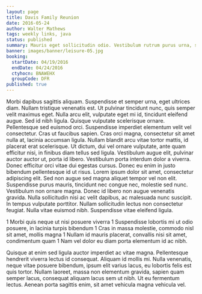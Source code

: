 ```yaml
---
layout: page
title: Davis Family Reunion
date: 2016-05-24
author: Walter Mathews
tags: weekly links, java
status: published
summary: Mauris eget sollicitudin odio. Vestibulum rutrum purus urna, sit.
banner: images/banner/leisure-05.jpg
booking:
  startDate: 04/19/2016
  endDate: 04/24/2016
  ctyhocn: BNAWEHX
  groupCode: DFR
published: true
---
```

Morbi dapibus sagittis aliquam. Suspendisse et semper urna, eget ultrices diam. Nullam tristique venenatis est. Ut pulvinar tincidunt nunc, quis semper velit maximus eget. Nulla arcu elit, vulputate eget mi id, tincidunt eleifend augue. Sed id nibh ligula. Quisque vulputate scelerisque ornare. Pellentesque sed euismod orci. Suspendisse imperdiet elementum velit vel consectetur. Cras ut faucibus sapien. Cras orci magna, consectetur sit amet nulla at, lacinia accumsan ligula. Nullam blandit arcu vitae tortor mattis, id placerat erat scelerisque. Ut dictum, dui vel ornare vulputate, ante quam efficitur nisi, in finibus diam tellus sed ligula.
Vestibulum augue elit, pulvinar auctor auctor ut, porta id libero. Vestibulum porta interdum dolor a viverra. Donec efficitur orci vitae dui egestas cursus. Donec eu enim in justo bibendum pellentesque id ut risus. Lorem ipsum dolor sit amet, consectetur adipiscing elit. Sed non augue sed magna aliquet tempor vel non elit. Suspendisse purus mauris, tincidunt nec congue nec, molestie sed nunc. Vestibulum non ornare magna. Donec id libero non augue venenatis gravida. Nulla sollicitudin nisi ac velit dapibus, ac malesuada nunc suscipit. In tempus vulputate porttitor. Nullam sollicitudin lectus non consectetur feugiat. Nulla vitae euismod nibh. Suspendisse vitae eleifend ligula.

1 Morbi quis neque ut nisi posuere viverra
1 Suspendisse lobortis mi ut odio posuere, in lacinia turpis bibendum
1 Cras in massa molestie, commodo nisl sit amet, mollis magna
1 Nullam id mauris placerat, convallis nisi sit amet, condimentum quam
1 Nam vel dolor eu diam porta elementum id ac nibh.

Quisque at enim sed ligula auctor imperdiet ac vitae magna. Pellentesque hendrerit viverra lectus id consequat. Aliquam id mollis mi. Nulla venenatis, neque vitae posuere bibendum, ipsum elit varius lacus, eu lobortis felis est quis tortor. Nullam laoreet, massa non elementum gravida, sapien quam semper lacus, consequat aliquam lacus sem ut nibh. Ut eu fermentum lectus. Aenean porta sagittis enim, sit amet vehicula magna vehicula vel.
